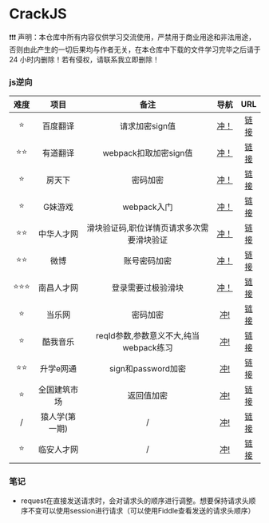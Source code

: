 # CrackJS
❗❗❗ 声明：本仓库中所有内容仅供学习交流使用，严禁用于商业用途和非法用途，否则由此产生的一切后果均与作者无关，在本仓库中下载的文件学习完毕之后请于 24 小时内删除！若有侵权，请联系我立即删除！

### js逆向



| 难度 |    项目    |                   备注                    |          导航           |                             URL                              |
| :--: | :--------: | :---------------------------------------: | :---------------------: | :----------------------------------------------------------: |
|  ⭐   |  百度翻译  |              请求加密sign值               |  [冲！](./01_百度翻译)  |               [链接](https://fanyi.baidu.com)                |
|  ⭐⭐  |  有道翻译  |           webpack扣取加密sign值           |  [冲！](./02_有道翻译)  |          [链接](http://fanyi.youdao.com/index.html)          |
|  ⭐   |   房天下   |                 密码加密                  |   [冲！](./03_房天下)   |              [链接](https://passport.fang.com/)              |
|  ⭐   |  G妹游戏   |                webpack入门                |  [冲！](./04_G妹游戏)   |              [链接](https://passport.gm99.com/)              |
|  ⭐⭐  | 中华人才网 | 滑块验证码,职位详情页请求多次需要滑块验证 | [冲！](./05_中华人才网) | [链接](http://www.zhrc.com/CompanyDetail.aspx?id=2622#1090265) |
|  ⭐⭐  |    微博    |               账号密码加密                |    [冲！](./06_微博)    | [链接](https://www.weibo.com/login.php/#_loginLayer_1701750554284) |
| ⭐⭐⭐  | 南昌人才网 |            登录需要过极验滑块             | [冲！](./07_南昌人才网) | [链接](https://www.ncrczpw.com/index.php?m=&c=members&a=login) |
|  ⭐   |   当乐网   |                 密码加密                  |    [冲!](08_当乐网)     |         [链接](https://oauth.d.cn/auth/goLogin.html)         |
|  ⭐   |  酷我音乐  |  reqId参数,参数意义不大,纯当webpack练习   |   [冲!](09_酷我音乐)    |                   [链接](https://kuwo.cn/)                   |
| ⭐⭐ | 升学e网通 | sign和password加密 | [冲!](./10_升学e网通) | [链接](https://www.ewt360.com/site-www/home/page) |
|  ⭐  | 全国建筑市场 | 返回值加密 | [冲!](./10_全国建筑市场) | [链接](https://jzsc.mohurd.gov.cn/data/company) |
| / | 猿人学(第一期) | / | [冲!](./12_猿人学系列(第一期)) | [链接](https://match.yuanrenxue.cn) |
| ⭐ | 临安人才网 | / | [冲!](./13_临安人才网) | [链接](https://www.lazpw.cn/) |



### 笔记

* request在直接发送请求时，会对请求头的顺序进行调整。想要保持请求头顺序不变可以使用session进行请求（可以使用Fiddle查看发送的请求头顺序）




